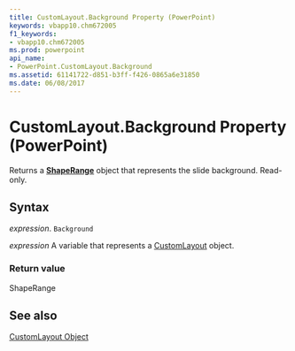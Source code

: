 ```yaml
---
title: CustomLayout.Background Property (PowerPoint)
keywords: vbapp10.chm672005
f1_keywords:
- vbapp10.chm672005
ms.prod: powerpoint
api_name:
- PowerPoint.CustomLayout.Background
ms.assetid: 61141722-d851-b3ff-f426-0865a6e31850
ms.date: 06/08/2017
---
```



# CustomLayout.Background Property (PowerPoint)

Returns a  **[ShapeRange](PowerPoint.ShapeRange.md)** object that represents the slide background. Read-only.


## Syntax

 _expression_. `Background`

 _expression_ A variable that represents a [CustomLayout](./PowerPoint.CustomLayout.md) object.


### Return value

ShapeRange


## See also


[CustomLayout Object](PowerPoint.CustomLayout.md)

